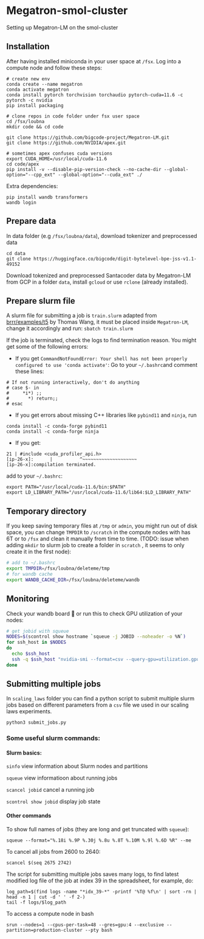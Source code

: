 # Megatron-smol-cluster

Setting up Megatron-LM on the smol-cluster

## Installation

After having installed miniconda in your user space at `/fsx`. Log into a compute node and follow these steps:

```
# create new env
conda create --name megatron
conda activate megatron
conda install pytorch torchvision torchaudio pytorch-cuda=11.6 -c pytorch -c nvidia
pip install packaging
```

```
# clone repos in code folder under fsx user space
cd /fsx/loubna
mkdir code && cd code

git clone https://github.com/bigcode-project/Megatron-LM.git
git clone https://github.com/NVIDIA/apex.git
```

```
# sometimes apex confuses cuda versions
export CUDA_HOME=/usr/local/cuda-11.6
cd code/apex
pip install -v --disable-pip-version-check --no-cache-dir --global-option="--cpp_ext" --global-option="--cuda_ext" ./
```

Extra dependencies:
```
pip install wandb transformers
wandb login
```

## Prepare data

In data folder (e.g `/fsx/loubna/data`), download tokenizer and preprocessed data

```
cd data
git clone https://huggingface.co/bigcode/digit-bytelevel-bpe-jss-v1.1-49152
```

Download tokenized and preprocessed Santacoder data by Megatron-LM from GCP in a folder `data`, install `gcloud` or use `rclone` (already installed).

## Prepare slurm file

A slurm file for submitting a job is `train.slurm` adapted from [brrr/examples/t5](https://github.com/huggingface/brrr/blob/main/examples/t5/train.slurm) by Thomas Wang, it must be placed inside `Megatron-LM`, change it accordingly and run:
`sbatch train.slurm`

If the job is terminated, check the logs to find termination reason. You might get some of the following errors:

- If you get `CommandNotFoundError: Your shell has not been properly configured to use 'conda activate'`: Go to your `~/.bashrc`and comment these lines:

```
# If not running interactively, don't do anything
# case $- in
#     *i*) ;;
#       *) return;;
# esac
```

- If you get errors about missing C++ libraries like `pybind11` and `ninja`, run

```
conda install -c conda-forge pybind11
conda install -c conda-forge ninja
```

- If you get:

```
21 | #include <cuda_profiler_api.h>
[ip-26-x]:      |          ^~~~~~~~~~~~~~~~~~~~~
[ip-26-x]:compilation terminated.
```
add to your `~/.bashrc`:
```
export PATH="/usr/local/cuda-11.6/bin:$PATH"
export LD_LIBRARY_PATH="/usr/local/cuda-11.6/lib64:$LD_LIBRARY_PATH"
```
## Temporary directory
If you keep saving temporary files at `/tmp` or `admin`, you might run out of disk space, you can change `TMPDIR` to `/scratch` in the compute nodes with has 6T or to `/fsx` and clean it manually from time to time. (TODO: issue when adding `mkdir` to slurm job to create a folder in `scratch` , it seems to only create it in the first node):
```bash
# add to ~/.bashrc
export TMPDIR=/fsx/loubna/deleteme/tmp
# for wandb cache
export WANDB_CACHE_DIR=/fsx/loubna/deleteme/wandb
```

## Monitoring
Check your wandb board :rocket: or run this to check GPU utilization of your nodes:
```bash
# get jobid with squeue
NODES=$(scontrol show hostname `squeue -j JOBID --noheader -o %N`)
for ssh_host in $NODES
do
  echo $ssh_host
  ssh -q $ssh_host "nvidia-smi --format=csv --query-gpu=utilization.gpu,utilization.memory"
done
```
## Submitting multiple jobs
In `scaling_laws` folder you can find a python script to submit multiple slurm jobs based on different parameters from a `csv` file we used in our scaling laws experiments.
```bash
python3 submit_jobs.py
```
### Some useful slurm commands:

#### Slurm basics:
`sinfo` view information about Slurm nodes and partitions

`squeue` view informatioon about running jobs

`scancel jobid` cancel a running job

`scontrol show jobid` display job state

#### Other commands
To show full names of jobs (they are long and get truncated with `squeue`):
```
squeue --format="%.18i %.9P %.30j %.8u %.8T %.10M %.9l %.6D %R" --me
```

To cancel all jobs from 2600 to 2640:
```
scancel $(seq 2675 2742)
```
The script for submitting multiple jobs saves many logs, to find latest modified log file of the job at index 39 in the spreadsheet, for example, do:
```
log_path=$(find logs -name "*idx_39-*" -printf '%T@ %f\n' | sort -rn | head -n 1 | cut -d ' ' -f 2-)
tail -f logs/$log_path
```
To access a compute node in bash
```
srun --nodes=1 --cpus-per-task=48 --gres=gpu:4 --exclusive --partition=production-cluster --pty bash
```
